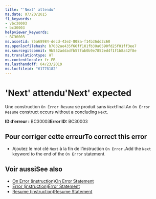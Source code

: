 ```yaml
---
title: "'Next' attendu"
ms.date: 07/20/2015
f1_keywords:
- vbc30003
- bc30003
helpviewer_keywords:
- BC30003
ms.assetid: 75a68984-decd-43e2-808a-f14b36dd2c60
ms.openlocfilehash: b7032ae435f66ff101fb30a0590fd25f01ff3ee7
ms.sourcegitcommit: 9b552addadfb57fab0b9e7852ed4f1f1b8a42f8e
ms.translationtype: HT
ms.contentlocale: fr-FR
ms.lasthandoff: 04/23/2019
ms.locfileid: "61778182"
---
```

# <a name="next-expected"></a><span data-ttu-id="6f803-102">'Next' attendu</span><span class="sxs-lookup"><span data-stu-id="6f803-102">'Next' expected</span></span>
<span data-ttu-id="6f803-103">Une construction `On Error Resume` se produit sans `Next`final.</span><span class="sxs-lookup"><span data-stu-id="6f803-103">An `On Error Resume` construct occurs without a concluding `Next`.</span></span>  
  
 <span data-ttu-id="6f803-104">**ID d’erreur :** BC30003</span><span class="sxs-lookup"><span data-stu-id="6f803-104">**Error ID:** BC30003</span></span>  
  
## <a name="to-correct-this-error"></a><span data-ttu-id="6f803-105">Pour corriger cette erreur</span><span class="sxs-lookup"><span data-stu-id="6f803-105">To correct this error</span></span>  
  
- <span data-ttu-id="6f803-106">Ajoutez le mot clé `Next` à la fin de l’instruction `On Error` .</span><span class="sxs-lookup"><span data-stu-id="6f803-106">Add the `Next` keyword to the end of the `On Error` statement.</span></span>  
  
## <a name="see-also"></a><span data-ttu-id="6f803-107">Voir aussi</span><span class="sxs-lookup"><span data-stu-id="6f803-107">See also</span></span>

- [<span data-ttu-id="6f803-108">On Error (instruction)</span><span class="sxs-lookup"><span data-stu-id="6f803-108">On Error Statement</span></span>](../../visual-basic/language-reference/statements/on-error-statement.md)
- [<span data-ttu-id="6f803-109">Error (instruction)</span><span class="sxs-lookup"><span data-stu-id="6f803-109">Error Statement</span></span>](../../visual-basic/language-reference/statements/error-statement.md)
- [<span data-ttu-id="6f803-110">Resume (instruction)</span><span class="sxs-lookup"><span data-stu-id="6f803-110">Resume Statement</span></span>](../../visual-basic/language-reference/statements/resume-statement.md)
